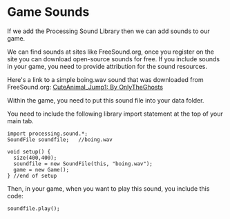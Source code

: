 # Game Sounds

If we add the Processing Sound Library then we can add sounds to our game.

We can find sounds at sites like FreeSound.org, once you register on the site you can download open-source sounds for free.  If you include sounds in your game, you need to provide attribution for the sound resources.

Here's a link to a simple boing.wav sound that was downloaded from FreeSound.org: 
[CuteAnimal_Jump1: By OnlyTheGhosts](https://utdallas.box.com/boingWav)

Within the game, you need to put this sound file into your data folder.

You need to include the following library import statement at the top of your main tab.

```
import processing.sound.*;
SoundFile soundfile;   //boing.wav

void setup() {
  size(400,400);
  soundfile = new SoundFile(this, "boing.wav");
  game = new Game(); 
} //end of setup

```

Then, in your game, when you want to play this sound, you include this code: 
```
soundfile.play();
```